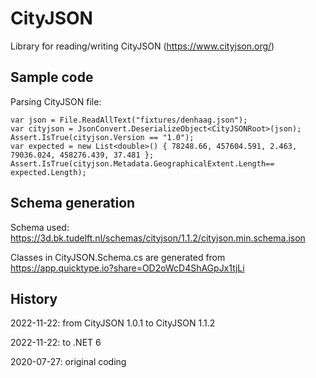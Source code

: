 # CityJSON

Library for reading/writing CityJSON (https://www.cityjson.org/)

## Sample code

Parsing CityJSON file:

```
var json = File.ReadAllText("fixtures/denhaag.json");
var cityjson = JsonConvert.DeserializeObject<CityJSONRoot>(json);
Assert.IsTrue(cityjson.Version == "1.0");
var expected = new List<double>() { 78248.66, 457604.591, 2.463, 79036.024, 458276.439, 37.481 };
Assert.IsTrue(cityjson.Metadata.GeographicalExtent.Length== expected.Length);
```

## Schema generation

Schema used: https://3d.bk.tudelft.nl/schemas/cityjson/1.1.2/cityjson.min.schema.json

Classes in CityJSON.Schema.cs are generated from https://app.quicktype.io?share=OD2oWcD4ShAGpJx1tjLi

## History

2022-11-22: from CityJSON 1.0.1 to CityJSON 1.1.2

2022-11-22: to .NET 6

2020-07-27: original coding







